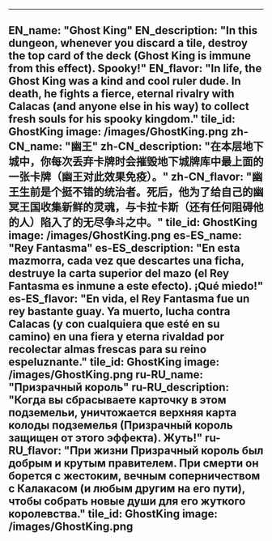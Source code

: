 ---

EN_name: "Ghost King"
EN_description: "In this dungeon, whenever you discard a tile, destroy the top card of the deck (Ghost King is immune from this effect).  Spooky!"
EN_flavor: "In life, the Ghost King was a kind and cool ruler dude. In death, he fights a fierce, eternal rivalry with Calacas (and anyone else in his way) to collect fresh souls for his spooky kingdom."
tile_id: GhostKing
image: /images/GhostKing.png
zh-CN_name: "幽王"
zh-CN_description: "在本层地下城中，你每次丢弃卡牌时会摧毁地下城牌库中最上面的一张卡牌（幽王对此效果免疫）。"
zh-CN_flavor: "幽王生前是个挺不错的统治者。死后，他为了给自己的幽冥王国收集新鲜的灵魂，与卡拉卡斯（还有任何阻碍他的人）陷入了的无尽争斗之中。"
tile_id: GhostKing
image: /images/GhostKing.png
es-ES_name: "Rey Fantasma"
es-ES_description: "En esta mazmorra, cada vez que descartes una ficha, destruye la carta superior del mazo (el Rey Fantasma es inmune a este efecto). ¡Qué miedo!"
es-ES_flavor: "En vida, el Rey Fantasma fue un rey bastante guay. Ya muerto, lucha contra Calacas (y con cualquiera que esté en su camino) en una fiera y eterna rivaldad por recolectar almas frescas para su reino espeluznante."
tile_id: GhostKing
image: /images/GhostKing.png
ru-RU_name: "Призрачный король"
ru-RU_description: "Когда вы сбрасываете карточку в этом подземельи, уничтожается верхняя карта колоды подземелья (Призрачный король защищен от этого эффекта). Жуть!"
ru-RU_flavor: "При жизни Призрачный король был добрым и крутым правителем. При смерти он борется с жестоким, вечным соперничеством с Калакасом (и любым другим на его пути), чтобы собрать новые души для его жуткого королевства."
tile_id: GhostKing
image: /images/GhostKing.png
---